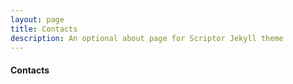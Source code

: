 ```yaml
---
layout: page
title: Contacts
description: An optional about page for Scriptor Jekyll theme
---
```


#### Contacts




